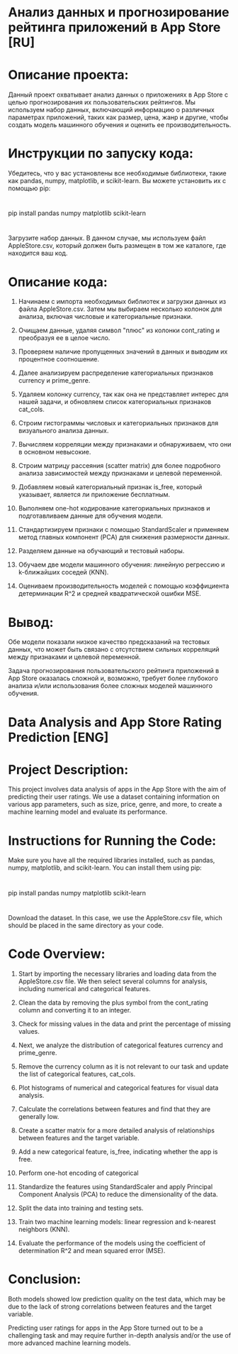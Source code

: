 # Анализ данных и прогнозирование рейтинга приложений в App Store [RU]
#
# Описание проекта:

Данный проект охватывает анализ данных о приложениях в App Store с целью прогнозирования их пользовательских рейтингов. Мы используем набор данных, включающий информацию о различных параметрах приложений, таких как размер, цена, жанр и другие, чтобы создать модель машинного обучения и оценить ее производительность.

# Инструкции по запуску кода:

Убедитесь, что у вас установлены все необходимые библиотеки, такие как pandas, numpy, matplotlib, и scikit-learn. Вы можете установить их с помощью pip:
#
pip install pandas numpy matplotlib scikit-learn
#
Загрузите набор данных. В данном случае, мы используем файл AppleStore.csv, который должен быть размещен в том же каталоге, где находится ваш код.


# Описание кода:

1) Начинаем с импорта необходимых библиотек и загрузки данных из файла AppleStore.csv. Затем мы выбираем несколько колонок для анализа, включая числовые и категориальные признаки.

2) Очищаем данные, удаляя символ "плюс" из колонки cont_rating и преобразуя ее в целое число.

3) Проверяем наличие пропущенных значений в данных и выводим их процентное соотношение.

4) Далее анализируем распределение категориальных признаков currency и prime_genre.

5) Удаляем колонку currency, так как она не представляет интерес для нашей задачи, и обновляем список категориальных признаков cat_cols.

6) Строим гистограммы числовых и категориальных признаков для визуального анализа данных.

7) Вычисляем корреляции между признаками и обнаруживаем, что они в основном невысокие.

8) Строим матрицу рассеяния (scatter matrix) для более подробного анализа зависимостей между признаками и целевой переменной.

9) Добавляем новый категориальный признак is_free, который указывает, является ли приложение бесплатным.

10) Выполняем one-hot кодирование категориальных признаков и подготавливаем данные для обучения модели.

11) Стандартизируем признаки с помощью StandardScaler и применяем метод главных компонент (PCA) для снижения размерности данных.

12) Разделяем данные на обучающий и тестовый наборы.

13) Обучаем две модели машинного обучения: линейную регрессию и k-ближайших соседей (KNN).

14) Оцениваем производительность моделей с помощью коэффициента детерминации R^2 и средней квадратической ошибки MSE.

# Вывод:

Обе модели показали низкое качество предсказаний на тестовых данных, что может быть связано с отсутствием сильных корреляций между признаками и целевой переменной.

Задача прогнозирования пользовательского рейтинга приложений в App Store оказалась сложной и, возможно, требует более глубокого анализа и/или использования более сложных моделей машинного обучения.
#
#
#
#
#

# Data Analysis and App Store Rating Prediction [ENG]
#
# Project Description:

This project involves data analysis of apps in the App Store with the aim of predicting their user ratings. We use a dataset containing information on various app parameters, such as size, price, genre, and more, to create a machine learning model and evaluate its performance.

# Instructions for Running the Code:

Make sure you have all the required libraries installed, such as pandas, numpy, matplotlib, and scikit-learn. You can install them using pip:
#
pip install pandas numpy matplotlib scikit-learn
#
Download the dataset. In this case, we use the AppleStore.csv file, which should be placed in the same directory as your code.


# Code Overview:

1) Start by importing the necessary libraries and loading data from the AppleStore.csv file. We then select several columns for analysis, including numerical and categorical features.

2) Clean the data by removing the plus symbol from the cont_rating column and converting it to an integer.

3) Check for missing values in the data and print the percentage of missing values.

4) Next, we analyze the distribution of categorical features currency and prime_genre.

5) Remove the currency column as it is not relevant to our task and update the list of categorical features, cat_cols.

6) Plot histograms of numerical and categorical features for visual data analysis.

7) Calculate the correlations between features and find that they are generally low.

8) Create a scatter matrix for a more detailed analysis of relationships between features and the target variable.

9) Add a new categorical feature, is_free, indicating whether the app is free.

10) Perform one-hot encoding of categorical

11) Standardize the features using StandardScaler and apply Principal Component Analysis (PCA) to reduce the dimensionality of the data.

12) Split the data into training and testing sets.

13) Train two machine learning models: linear regression and k-nearest neighbors (KNN).

14) Evaluate the performance of the models using the coefficient of determination R^2 and mean squared error (MSE).

# Conclusion:

Both models showed low prediction quality on the test data, which may be due to the lack of strong correlations between features and the target variable.

Predicting user ratings for apps in the App Store turned out to be a challenging task and may require further in-depth analysis and/or the use of more advanced machine learning models.

